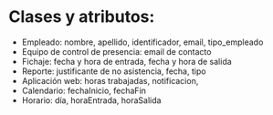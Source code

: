 # Clases y atributos:
- Empleado: nombre, apellido, identificador, email, tipo_empleado
- Equipo de control de presencia: email de contacto
- Fichaje: fecha y hora de entrada, fecha y hora de salida
- Reporte: justificante de no asistencia, fecha, tipo
- Aplicación web: horas trabajadas, notificacion, 
- Calendario: fechaInicio, fechaFin
- Horario: día, horaEntrada, horaSalida
